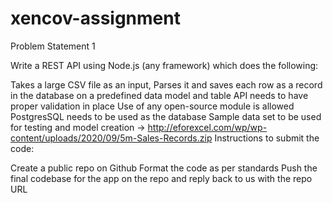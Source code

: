 # xencov-assignment

Problem Statement 1

Write a REST API using Node.js (any framework) which does the following:

Takes a large CSV file as an input,
Parses it and saves each row as a record in the database on a predefined data model and table
API needs to have proper validation in place
Use of any open-source module is allowed
PostgresSQL needs to be used as the database
Sample data set to be used for testing and model creation -> http://eforexcel.com/wp/wp-content/uploads/2020/09/5m-Sales-Records.zip
Instructions to submit the code:

Create a public repo on Github
Format the code as per standards
Push the final codebase for the app on the repo and reply back to us with the repo URL
